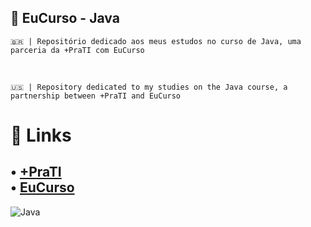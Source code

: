 ## 📖 EuCurso - Java
    🇧🇷 | Repositório dedicado aos meus estudos no curso de Java, uma parceria da +PraTI com EuCurso
<br>
    
    🇺🇸 | Repository dedicated to my studies on the Java course, a partnership between +PraTI and EuCurso

# 🔗 Links
• <a href="https://www.maisprati.com.br/">
 +PraTI
</a> <br>
• <a href="https://www.eucurso.com.br/">
 EuCurso
</a>
<br>
---
![Java](https://img.shields.io/badge/java-%23ED8B00.svg?style=for-the-badge&logo=openjdk&logoColor=white)
